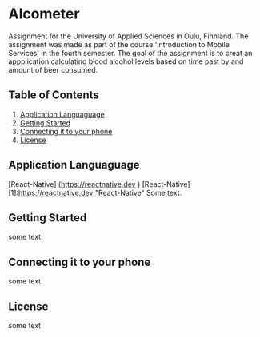 # Alcometer
Assignment for the University of Applied Sciences in Oulu, Finnland. The assignment was made as part of the course 'introduction to Mobile Services' in the fourth semester. The goal of the assignment is to creat an appplication calculating blood alcohol levels based on time past by and amount of beer consumed.
## Table of Contents

1. [Application Languaguage](#application-language)
2. [Getting Started](#getting-started)
3. [Connecting it to your phone](#connecting-it-to-your-phone)
4. [License](#license)
## Application Languaguage
[React-Native] (https://reactnative.dev )
[React-Native]
[1]:https://reactnative.dev     "React-Native"
Some text.
## Getting Started
some text.
## Connecting it to your phone
some text.
## License
some text

